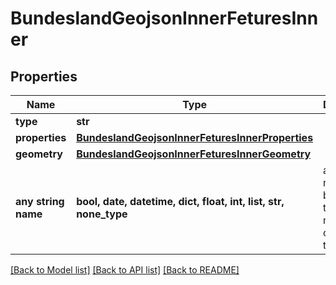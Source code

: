 # BundeslandGeojsonInnerFeturesInner


## Properties
Name | Type | Description | Notes
------------ | ------------- | ------------- | -------------
**type** | **str** |  | [optional] 
**properties** | [**BundeslandGeojsonInnerFeturesInnerProperties**](BundeslandGeojsonInnerFeturesInnerProperties.md) |  | [optional] 
**geometry** | [**BundeslandGeojsonInnerFeturesInnerGeometry**](BundeslandGeojsonInnerFeturesInnerGeometry.md) |  | [optional] 
**any string name** | **bool, date, datetime, dict, float, int, list, str, none_type** | any string name can be used but the value must be the correct type | [optional]

[[Back to Model list]](../README.md#documentation-for-models) [[Back to API list]](../README.md#documentation-for-api-endpoints) [[Back to README]](../README.md)


